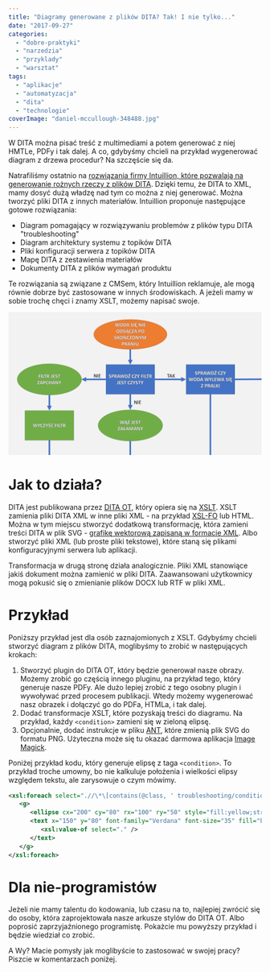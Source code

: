 ```yaml
---
title: "Diagramy generowane z plików DITA? Tak! I nie tylko..."
date: "2017-09-27"
categories:
  - "dobre-praktyki"
  - "narzedzia"
  - "przyklady"
  - "warsztat"
tags:
  - "aplikacje"
  - "automatyzacja"
  - "dita"
  - "technologie"
coverImage: "daniel-mccullough-348488.jpg"
---
```


W DITA można pisać treść z multimediami a potem generować z niej HMTLe, PDFy i
tak dalej. A co, gdybyśmy chcieli na przykład wygenerować diagram z drzewa
procedur? Na szczęście się da.

Natrafiliśmy ostatnio na
[rozwiązania firmy Intuillion, które pozwalają na generowanie rożnych rzeczy z plików DITA](http://intuillion.com/products/content-automation/overview/).
Dzięki temu, że DITA to XML, mamy dosyć dużą władzę nad tym co można z niej
generować. Można tworzyć pliki DITA z innych materiałów. Intuillion proponuje
następujące gotowe rozwiązania:

- Diagram pomagający w rozwiązywaniu problemów z plików typu DITA
  "troubleshooting"
- Diagram architektury systemu z topików DITA
- Pliki konfiguracji serwera z topików DITA
- Mapę DITA z zestawienia materiałów
- Dokumenty DITA z plików wymagań produktu

Te rozwiązania są związane z CMSem, który Intuillion reklamuje, ale mogą równie
dobrze być zastosowane w innych środowiskach. A jeżeli mamy w sobie trochę chęci
i znamy XSLT, możemy napisać swoje.

![](images/dita-diagram-1.png)

# Jak to działa?

DITA jest publikowana przez
[DITA OT](https://en.wikipedia.org/wiki/DITA_Open_Toolkit), który opiera się na
[XSLT](https://www.w3schools.com/xml/xsl_intro.asp). XSLT zamienia pliki DITA
XML w inne pliki XML - na przykład
[XSL-FO](https://en.wikipedia.org/wiki/XSL_Formatting_Objects) lub HTML. Można w
tym miejscu stworzyć dodatkową transformację, która zamieni treści DITA w plik
SVG -
[grafikę wektorową zapisaną w formacie XML](https://www.w3schools.com/graphics/svg_examples.asp).
Albo stworzyć pliki XML (lub proste pliki tekstowe), które staną się plikami
konfiguracyjnymi serwera lub aplikacji.

Transformacja w drugą stronę działa analogicznie. Pliki XML stanowiące jakiś
dokument można zamienić w pliki DITA. Zaawansowani użytkownicy mogą pokusić się
o zmienianie plików DOCX lub RTF w pliki XML.

# Przykład

Poniższy przykład jest dla osób zaznajomionych z XSLT. Gdybyśmy chcieli stworzyć
diagram z plików DITA, moglibyśmy to zrobić w następujących krokach:

1. Stworzyć plugin do DITA OT, który będzie generował nasze obrazy. Możemy
   zrobić go częścią innego pluginu, na przykład tego, który generuje nasze
   PDFy. Ale dużo lepiej zrobić z tego osobny plugin i wywoływać przed procesem
   publikacji. Wtedy możemy wygenerować nasz obrazek i dołączyć go do PDFa,
   HTMLa, i tak dalej.
2. Dodać transformacje XSLT, które pozyskają treści do diagramu. Na przykład,
   każdy `<condition>` zamieni się w zieloną elipsę.
3. Opcjonalnie, dodać instrukcje w pliku
   [ANT](https://en.wikipedia.org/wiki/Apache_Ant), które zmienią plik SVG do
   formatu PNG. Użyteczna może się tu okazać darmowa aplikacja
   [Image Magick](https://www.imagemagick.org/script/index.php).

Poniżej przykład kodu, który generuje elipsę z taga `<condition>`. To przykład
troche umowny, bo nie kalkuluje położenia i wielkości elipsy względem tekstu,
ale zarysowuje o czym mówimy.

```xml
<xsl:foreach select=".//\*\[contains(@class, ' troubleshooting/condition ')\]">
   <g>
      <ellipse cx="200" cy="80" rx="100" ry="50" style="fill:yellow;stroke:purple;stroke-width:2" />
      <text x="150" y="80" font-family="Verdana" font-size="35" fill="blue">
         <xsl:value-of select="." />
      </text>
   </g>
</xsl:foreach>
```

# Dla nie-programistów

Jeżeli nie mamy talentu do kodowania, lub czasu na to, najlepiej zwrócić się do
osoby, która zaprojektowała nasze arkusze stylów do DITA OT. Albo poprosić
zaprzyjaźnionego programistę. Pokażcie mu powyższy przykład i będzie wiedział co
zrobić.

A Wy? Macie pomysły jak moglibyście to zastosować w swojej pracy? Piszcie w
komentarzach poniżej.
